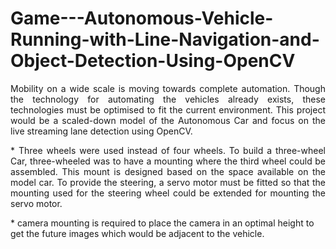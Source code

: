 # Game---Autonomous-Vehicle-Running-with-Line-Navigation-and-Object-Detection-Using-OpenCV

 
<p style= 'text-align: justify;'> Mobility on a wide scale is moving towards complete automation. Though the technology for automating the vehicles already exists, these technologies must be optimised to fit the current environment.  This project would be a scaled-down model of the Autonomous Car and focus on the live streaming lane detection using OpenCV.</p>
 
<p style= 'text-align: justify;'> * Three wheels were used instead of four wheels. To build a three-wheel Car, three-wheeled was to have a mounting where the third wheel could be assembled. This mount is designed based on the space available on the model car. To provide the steering, a servo motor must be fitted so that the mounting used for the steering wheel could be extended for mounting the servo motor.</p>
 
</p> * camera mounting is required to place the camera in an optimal height to get the future images which would be adjacent to the vehicle.</p>
 
